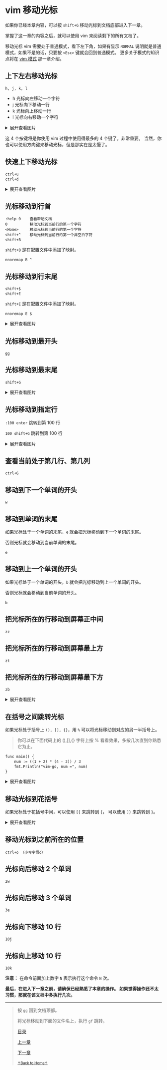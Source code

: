 # vim 移动光标

如果你已经本章内容，可以按 `shift+G` 移动光标到文档底部进入下一章。

掌握了这一章的内容之后，就可以使用 vim 来阅读剩下的所有文档了。

移动光标 vim 需要处于普通模式，看下左下角，如果有显示 `NORMAL`
说明就是普通模式，如果不是的话，只要按 `<Esc>` 键就会回到普通模式。
更多关于模式的知识点将在 [vim 模式](README_vim_2_mode.md) 那一章介绍。

## 上下左右移动光标

```
h, j, k, l
```

* h 光标向左移动一个字符
* j 光标向下移动一行
* k 光标向上移动一行
* l 光标向右移动一个字符

<details>
<summary>展开查看图片</summary>
<img src="../../images/vim_1.2_move_cursor_01.gif" alt="vim_1.2_move_cursor_01.gif" />
</details>

这 4 个按键将是你使用 vim 过程中使用得最多的 4 个键了，非常重要。
当然，你也可以使用方向键来移动光标，但是那实在是太慢了。

## 快速上下移动光标

```
ctrl+u
ctrl+d
```

<details>
<summary>展开查看图片</summary>
<img src="../../images/vim_1.2_move_cursor_02.gif" alt="vim_1.2_move_cursor_02.gif" />
</details>

## 光标移动到行首

```
:help 0    查看帮助文档
0          移动光标到当前行的第一个字符
<Home>     移动光标到当前行的第一个字符
shift+^    移动光标到当前行的第一个非空白字符
shift+B
```

`shift+B` 是在配置文件中添加了映射。

```
nnoremap B ^
```

## 光标移动到行末尾

```
shift+$
shift+E
```

`shift+E` 是在配置文件中添加了映射。

```
nnoremap E $
```

<details>
<summary>展开查看图片</summary>
<img src="../../images/vim_1.2_move_cursor_03.gif" alt="vim_1.2_move_cursor_03.gif" />
</details>

## 光标移动到最开头

```
gg
```

## 光标移动到最末尾

```
shift+G
```

<details>
<summary>展开查看图片</summary>
<img src="../../images/vim_1.2_move_cursor_04.gif" alt="vim_1.2_move_cursor_04.gif" />
</details>

## 光标移动到指定行

`:100 enter` 跳转到第 100 行

`100 shift+G` 跳转到第 100 行

<details>
<summary>展开查看图片</summary>
<img src="../../images/vim_1.2_move_cursor_05.gif" alt="vim_1.2_move_cursor_05.gif" />
</details>

## 查看当前处于第几行、第几列

```
ctrl+G
```

## 移动到下一个单词的开头

```
w
```

## 移动到单词的末尾

如果光标处于一个单词的末尾，`e` 就会把光标移动到下一个单词的末尾。

否则光标就会移动到当前单词的末尾。

```
e
```

## 移动到上一个单词的开头

如果光标处于一个单词的开头，`b` 就会把光标移动到上一个单词的开头。

否则光标就会移动到当前单词的开头。

```
b
```

## 把光标所在的行移动到屏幕正中间

```
zz
```

## 把光标所在的行移动到屏幕最上方

```
zt
```

## 把光标所在的行移动到屏幕最下方

```
zb
```

<details>
<summary>展开查看图片</summary>
<img src="../../images/vim_1.2_move_cursor_06.gif" alt="vim_1.2_move_cursor_06.gif" />
</details>

## 在括号之间跳转光标

如果光标处于括号上 `(), [], {}`，用 `%` 可以将光标移动到对应的另一半括号上。

> 你可以在下面代码上的 (),[],{} 字符上按 % 看看效果，多按几次直到你熟悉它为止。

```
func main() {
	num := ((1 + 2) * (4 - 3)) / 3
	fmt.Println("vim-go, num =", num)
}
```

<details>
<summary>展开查看图片</summary>
<img src="../../images/vim_1.2_move_cursor_07.gif" alt="vim_1.2_move_cursor_07.gif" />
</details>

## 移动光标到花括号

如果光标处于花括号中间，可以使用 `[{` 来跳转到 `{`，
可以使用 `]}` 来跳转到 `}`。

<details>
<summary>展开查看图片</summary>
<img src="../../images/vim_1.2_move_cursor_08.gif" alt="vim_1.2_move_cursor_08.gif" />
</details>

## 移动光标到之前所在的位置

```
ctrl+o （小写字母o）
```

## 光标向后移动 2 个单词

```
2w
```

## 光标向后移动 3 个单词

```
3e
```

## 光标向下移动 10 行

```
10j
```

## 光标向上移动 10 行

```
10k
```

**注意：** 在命令前面加上数字 `N` 表示执行这个命令 `N` 次。

**最后，在进入下一章之前，请确保已经熟悉了本章的操作。
如果觉得操作还不太习惯，那就在该文档中多执行几次。**

* * *

> 按 `gg` 回到文档顶部。
>
> 将光标移动到下面的文件名上，执行 `gf` 跳转。
>
> [目录](README.md)
>
> [上一章](README_vim_1.1_open_close.md)
>
> [下一章](README_vim_1.3_search.md)
>
> <a href='https://github.com/MDGSF/MyVim'><small>↑Back to Home↑</small></a>

